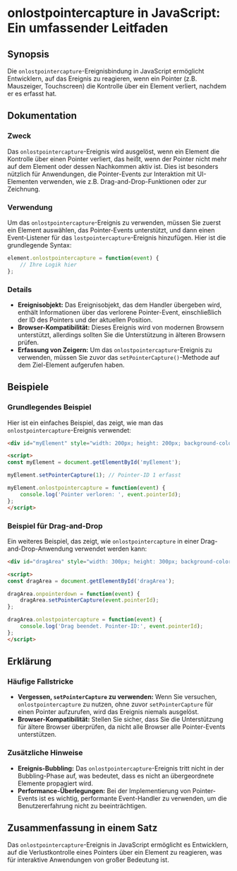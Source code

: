 <!--
Meta Description: # onlostpointercapture in JavaScript: Ein umfassender Leitfaden ## Synopsis Die `onlostpointercapture`-Ereignisbindung in JavaScript ermöglicht Entwic...
Meta Keywords: das, onlostpointercapture, pointer, ereignis, event
-->

# onlostpointercapture in JavaScript: Ein umfassender Leitfaden

## Synopsis
Die `onlostpointercapture`-Ereignisbindung in JavaScript ermöglicht Entwicklern, auf das Ereignis zu reagieren, wenn ein Pointer (z.B. Mauszeiger, Touchscreen) die Kontrolle über ein Element verliert, nachdem er es erfasst hat.

## Dokumentation
### Zweck
Das `onlostpointercapture`-Ereignis wird ausgelöst, wenn ein Element die Kontrolle über einen Pointer verliert, das heißt, wenn der Pointer nicht mehr auf dem Element oder dessen Nachkommen aktiv ist. Dies ist besonders nützlich für Anwendungen, die Pointer-Events zur Interaktion mit UI-Elementen verwenden, wie z.B. Drag-and-Drop-Funktionen oder zur Zeichnung.

### Verwendung
Um das `onlostpointercapture`-Ereignis zu verwenden, müssen Sie zuerst ein Element auswählen, das Pointer-Events unterstützt, und dann einen Event-Listener für das `lostpointercapture`-Ereignis hinzufügen. Hier ist die grundlegende Syntax:

```javascript
element.onlostpointercapture = function(event) {
    // Ihre Logik hier
};
```

### Details
- **Ereignisobjekt:** Das Ereignisobjekt, das dem Handler übergeben wird, enthält Informationen über das verlorene Pointer-Event, einschließlich der ID des Pointers und der aktuellen Position.
- **Browser-Kompatibilität:** Dieses Ereignis wird von modernen Browsern unterstützt, allerdings sollten Sie die Unterstützung in älteren Browsern prüfen.
- **Erfassung von Zeigern:** Um das `onlostpointercapture`-Ereignis zu verwenden, müssen Sie zuvor das `setPointerCapture()`-Methode auf dem Ziel-Element aufgerufen haben.

## Beispiele
### Grundlegendes Beispiel
Hier ist ein einfaches Beispiel, das zeigt, wie man das `onlostpointercapture`-Ereignis verwendet:

```html
<div id="myElement" style="width: 200px; height: 200px; background-color: lightblue;"></div>

<script>
const myElement = document.getElementById('myElement');

myElement.setPointerCapture(1); // Pointer-ID 1 erfasst

myElement.onlostpointercapture = function(event) {
    console.log('Pointer verloren: ', event.pointerId);
};
</script>
```

### Beispiel für Drag-and-Drop
Ein weiteres Beispiel, das zeigt, wie `onlostpointercapture` in einer Drag-and-Drop-Anwendung verwendet werden kann:

```html
<div id="dragArea" style="width: 300px; height: 300px; background-color: lightgreen;"></div>

<script>
const dragArea = document.getElementById('dragArea');

dragArea.onpointerdown = function(event) {
    dragArea.setPointerCapture(event.pointerId);
};

dragArea.onlostpointercapture = function(event) {
    console.log('Drag beendet. Pointer-ID:', event.pointerId);
};
</script>
```

## Erklärung
### Häufige Fallstricke
- **Vergessen, `setPointerCapture` zu verwenden:** Wenn Sie versuchen, `onlostpointercapture` zu nutzen, ohne zuvor `setPointerCapture` für einen Pointer aufzurufen, wird das Ereignis niemals ausgelöst.
- **Browser-Kompatibilität:** Stellen Sie sicher, dass Sie die Unterstützung für ältere Browser überprüfen, da nicht alle Browser alle Pointer-Events unterstützen.

### Zusätzliche Hinweise
- **Ereignis-Bubbling:** Das `onlostpointercapture`-Ereignis tritt nicht in der Bubbling-Phase auf, was bedeutet, dass es nicht an übergeordnete Elemente propagiert wird.
- **Performance-Überlegungen:** Bei der Implementierung von Pointer-Events ist es wichtig, performante Event-Handler zu verwenden, um die Benutzererfahrung nicht zu beeinträchtigen.

## Zusammenfassung in einem Satz
Das `onlostpointercapture`-Ereignis in JavaScript ermöglicht es Entwicklern, auf die Verlustkontrolle eines Pointers über ein Element zu reagieren, was für interaktive Anwendungen von großer Bedeutung ist.
